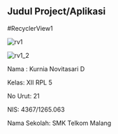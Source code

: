 ## Judul Project/Aplikasi

#RecyclerView1

![rv1](https://cloud.githubusercontent.com/assets/22719080/20428832/d383b31a-adbd-11e6-9f9f-52e28b0f87fc.jpeg)

![rv1_2](https://cloud.githubusercontent.com/assets/22719080/20428833/d385533c-adbd-11e6-96b8-b3cc23095fec.jpeg)

Nama : Kurnia Novitasari D

Kelas: XII RPL 5

No Urut: 21

NIS: 4367/1265.063

Nama Sekolah: SMK Telkom Malang
